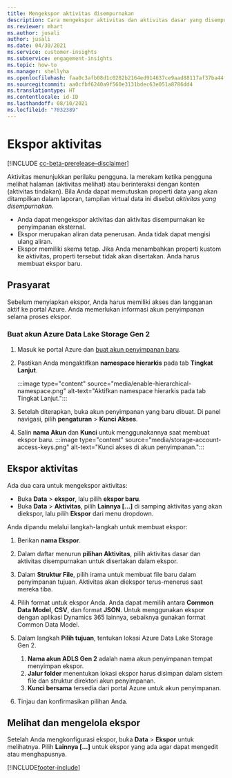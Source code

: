 ```yaml
---
title: Mengekspor aktivitas disempurnakan
description: Cara mengekspor aktivitas dan aktivitas dasar yang disempurnakan.
ms.reviewer: mhart
ms.author: jusali
author: jusali
ms.date: 04/30/2021
ms.service: customer-insights
ms.subservice: engagement-insights
ms.topic: how-to
ms.manager: shellyha
ms.openlocfilehash: faa0c3afb08d1c0282b2164ed914637ce9aad88117af37ba44fdb81e7610e574
ms.sourcegitcommit: aa0cfbf6240a9f560e3131bdec63e051a8786dd4
ms.translationtype: HT
ms.contentlocale: id-ID
ms.lasthandoff: 08/10/2021
ms.locfileid: "7032389"
---
```

# <a name="export-events"></a>Ekspor aktivitas

[!INCLUDE [cc-beta-prerelease-disclaimer](includes/cc-beta-prerelease-disclaimer.md)]

Aktivitas menunjukkan perilaku pengguna. Ia merekam ketika pengguna melihat halaman (aktivitas melihat) atau berinteraksi dengan konten (aktivitas tindakan). Bila Anda dapat memutuskan properti data yang akan ditampilkan dalam laporan, tampilan virtual data ini disebut *aktivitas yang disempurnakan*. 

- Anda dapat mengekspor aktivitas dan aktivitas disempurnakan ke penyimpanan eksternal. 
- Ekspor merupakan aliran data penerusan. Anda tidak dapat mengisi ulang aliran. 
- Ekspor memiliki skema tetap. Jika Anda menambahkan properti kustom ke aktivitas, properti tersebut tidak akan disertakan. Anda harus membuat ekspor baru.

## <a name="prerequisites"></a>Prasyarat

Sebelum menyiapkan ekspor, Anda harus memiliki akses dan langganan aktif ke portal Azure. Anda memerlukan informasi akun penyimpanan selama proses ekspor. 

### <a name="create-an-azure-data-lake-storage-gen-2-accounts"></a>Buat akun Azure Data Lake Storage Gen 2

1. Masuk ke portal Azure dan [buat akun penyimpanan baru](/azure/storage/common/storage-account-create). 

1. Pastikan Anda mengaktifkan **namespace hierarkis** pada tab **Tingkat Lanjut**. 

   :::image type="content" source="media/enable-hierarchical-namespace.png" alt-text="Aktifkan namespace hierarkis pada tab Tingkat Lanjut.":::

1. Setelah diterapkan, buka akun penyimpanan yang baru dibuat. Di panel navigasi, pilih **pengaturan** > **Kunci Akses**. 

1. Salin **nama Akun** dan **Kunci** untuk menggunakannya saat membuat ekspor baru.
   :::image type="content" source="media/storage-account-access-keys.png" alt-text="Kunci akses di akun penyimpanan.":::

## <a name="export-events"></a>Ekspor aktivitas

Ada dua cara untuk mengekspor aktivitas: 
- Buka **Data** > **ekspor**, lalu pilih **ekspor baru**.
- Buka **Data** > **Aktivitas**, pilih **Lainnya [...]** di samping aktivitas yang akan diekspor, lalu pilih **Ekspor** dari menu dropdown. 

Anda dipandu melalui langkah-langkah untuk membuat ekspor:

1. Berikan **nama Ekspor**.

1. Dalam daftar menurun **pilihan Aktivitas**, pilih aktivitas dasar dan aktivitas disempurnakan untuk disertakan dalam ekspor. 

1. Dalam **Struktur File**, pilih irama untuk membuat file baru dalam penyimpanan tujuan. Aktivitas akan diekspor terus-menerus saat mereka tiba.

1. Pilih format untuk ekspor Anda. Anda dapat memilih antara **Common Data Model**, **CSV**, dan format **JSON**. Untuk menggunakan ekspor dengan aplikasi Dynamics 365 lainnya, sebaiknya gunakan format Common Data Model.

1. Dalam langkah **Pilih tujuan**, tentukan lokasi Azure Data Lake Storage Gen 2.
    1. **Nama akun ADLS Gen 2** adalah nama akun penyimpanan tempat menyimpan ekspor. 
    1. **Jalur folder** menentukan lokasi ekspor harus disimpan dalam sistem file dan struktur direktori akun penyimpanan.
    1. **Kunci bersama** tersedia dari portal Azure untuk akun penyimpanan.

1. Tinjau dan konfirmasikan pilihan Anda.

## <a name="view-and-manage-exports"></a>Melihat dan mengelola ekspor

Setelah Anda mengkonfigurasi ekspor, buka **Data** > **Ekspor** untuk melihatnya. Pilih **Lainnya [...]** untuk ekspor yang ada agar dapat mengedit atau menghapusnya.


[!INCLUDE[footer-include](../includes/footer-banner.md)]